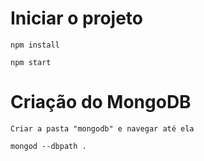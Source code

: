 # Iniciar o projeto
`npm install`

`npm start`

# Criação do MongoDB
`Criar a pasta "mongodb" e navegar até ela`

`mongod --dbpath .`